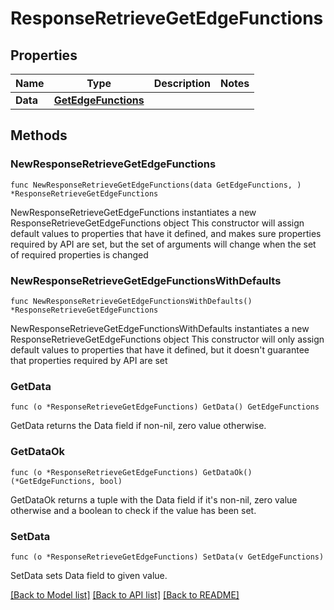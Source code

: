 # ResponseRetrieveGetEdgeFunctions

## Properties

Name | Type | Description | Notes
------------ | ------------- | ------------- | -------------
**Data** | [**GetEdgeFunctions**](GetEdgeFunctions.md) |  | 

## Methods

### NewResponseRetrieveGetEdgeFunctions

`func NewResponseRetrieveGetEdgeFunctions(data GetEdgeFunctions, ) *ResponseRetrieveGetEdgeFunctions`

NewResponseRetrieveGetEdgeFunctions instantiates a new ResponseRetrieveGetEdgeFunctions object
This constructor will assign default values to properties that have it defined,
and makes sure properties required by API are set, but the set of arguments
will change when the set of required properties is changed

### NewResponseRetrieveGetEdgeFunctionsWithDefaults

`func NewResponseRetrieveGetEdgeFunctionsWithDefaults() *ResponseRetrieveGetEdgeFunctions`

NewResponseRetrieveGetEdgeFunctionsWithDefaults instantiates a new ResponseRetrieveGetEdgeFunctions object
This constructor will only assign default values to properties that have it defined,
but it doesn't guarantee that properties required by API are set

### GetData

`func (o *ResponseRetrieveGetEdgeFunctions) GetData() GetEdgeFunctions`

GetData returns the Data field if non-nil, zero value otherwise.

### GetDataOk

`func (o *ResponseRetrieveGetEdgeFunctions) GetDataOk() (*GetEdgeFunctions, bool)`

GetDataOk returns a tuple with the Data field if it's non-nil, zero value otherwise
and a boolean to check if the value has been set.

### SetData

`func (o *ResponseRetrieveGetEdgeFunctions) SetData(v GetEdgeFunctions)`

SetData sets Data field to given value.



[[Back to Model list]](../README.md#documentation-for-models) [[Back to API list]](../README.md#documentation-for-api-endpoints) [[Back to README]](../README.md)


